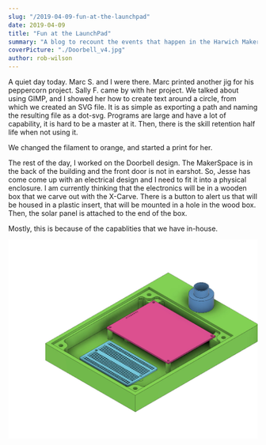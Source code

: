 ```yaml
---
slug: "/2019-04-09-fun-at-the-launchpad"
date: 2019-04-09
title: "Fun at the LaunchPad"
summary: "A blog to recount the events that happen in the Harwich Makerspace on Tuesdays."
coverPicture: "./Doorbell_v4.jpg"
author: rob-wilson
---
```


A quiet day today. Marc S. and I were there. Marc printed another jig for his peppercorn project. Sally F. came by with her project. We talked about using GIMP, and I showed her how to create text around a circle, from which we created an SVG file. It is as simple as exporting a path and naming the resulting file as a dot-svg. Programs are large and have a lot of capability, it is hard to be a master at it. Then, there is the skill retention half life when not using it.

We changed the filament to orange, and started a print for her.

The rest of the day, I worked on the Doorbell design. The MakerSpace is in the back of the building and the front door is not in earshot. So, Jesse has come come up with an electrical design and I need to fit it into a physical enclosure. I am currently thinking that the electronics will be in a wooden box that we carve out with the X-Carve. There is a button to alert us that will be housed in a plastic insert, that will be mounted in a hole in the wood box. Then, the solar panel is attached to the end of the box.

Mostly, this is because of the capablities that we have in-house. 

![Concept Design of Doorbell](./Doorbell_v4.jpg)

